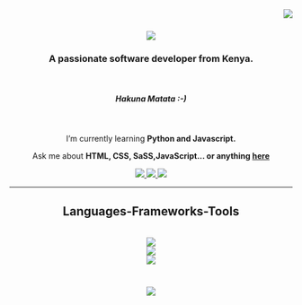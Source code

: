 <img align="right" src="https://visitor-badge.laobi.icu/badge?page_id=Stephani6G.Stephani6G" />

<h1 align="center">
    <img src="https://readme-typing-svg.herokuapp.com/?font=ShadowsIntoLight&size=35&center=true&vCenter=true&width=500&height=70&duration=3000&lines=Hello+World!+😄;+I'm+Stephanie+Gloria!;" />

</h1>

<h3 align="center">A passionate  software developer from Kenya.</h3>
<br>
<h5 align="center">Hakuna Matata :-) </h5>
<br/>

<div align="center">

 
 I’m currently learning **Python and Javascript.**

 Ask me about **HTML, CSS, SaSS,JavaScript... or anything [here](stephaniegloria283@gmail.com)**

 </div>
 
<div align="center"> 
  <a href="mailto:stephanie.gloria.stephaniegloria283@gmail.com">
    <img src="https://img.shields.io/badge/Gmail-333333?style=for-the-badge&logo=gmail&logoColor=red" />
  </a>
  <a href="https://www.linkedin.com/in/stephanie-g-stephani6g/" target="_blank">
    <img src="https://img.shields.io/badge/LinkedIn-0077B5?style=for-the-badge&logo=linkedin&logoColor=white" target="_blank" />
  </a>
  <a href="https://github.com/Stephani6G" target="_blank">
     <img src="https://img.shields.io/badge/Portfolio-FF5722?style=for-the-badge&logo=todoist&logoColor=white" target="_blank" /> <!-- sqlite, safari, google-chrome are other good icon options -->
  </a>
</div>

 <hr/>
 
<h2 align="center">Languages-Frameworks-Tools </h2>
<br/>
<div align="center">
    <img src="https://skillicons.dev/icons?i=linux,vscode,github,git,docker,vim,emacs" />
    <br/>
     <img src="https://skillicons.dev/icons?i=html,css,webpack,mongodb,express,react,nodejs" />
    <br/>
    <img src="https://skillicons.dev/icons?i=python,c,javascript,typescript,babel,nextjs,mysql,sass,wordpress" /><br>
</div>

<br/>

<h3 align="center">
    <img src="https://readme-typing-svg.herokuapp.com/?font=ShadowIntoLight&size=25&center=true&vCenter=true&width=500&height=70&duration=9000&lines=Thanks+for+visiting!+❤;+Shoot+me+a+message+on+Linkedin!;I'm+always+down+to+collab+:)">
</h3>

<br/>
